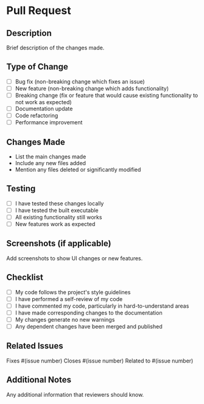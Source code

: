# Pull Request

## Description
Brief description of the changes made.

## Type of Change
- [ ] Bug fix (non-breaking change which fixes an issue)
- [ ] New feature (non-breaking change which adds functionality)
- [ ] Breaking change (fix or feature that would cause existing functionality to not work as expected)
- [ ] Documentation update
- [ ] Code refactoring
- [ ] Performance improvement

## Changes Made
- List the main changes made
- Include any new files added
- Mention any files deleted or significantly modified

## Testing
- [ ] I have tested these changes locally
- [ ] I have tested the built executable
- [ ] All existing functionality still works
- [ ] New features work as expected

## Screenshots (if applicable)
Add screenshots to show UI changes or new features.

## Checklist
- [ ] My code follows the project's style guidelines
- [ ] I have performed a self-review of my code
- [ ] I have commented my code, particularly in hard-to-understand areas
- [ ] I have made corresponding changes to the documentation
- [ ] My changes generate no new warnings
- [ ] Any dependent changes have been merged and published

## Related Issues
Fixes #(issue number)
Closes #(issue number)
Related to #(issue number)

## Additional Notes
Any additional information that reviewers should know.